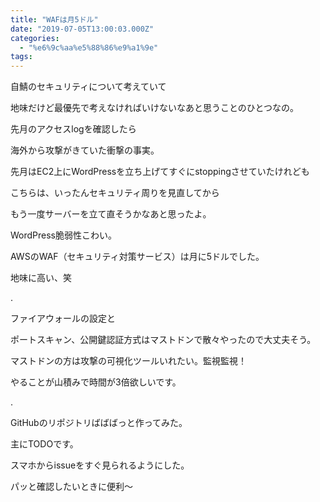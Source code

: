 ```yaml
---
title: "WAFは月5ドル"
date: "2019-07-05T13:00:03.000Z"
categories: 
  - "%e6%9c%aa%e5%88%86%e9%a1%9e"
tags: 
---
```


自鯖のセキュリティについて考えていて

地味だけど最優先で考えなければいけないなあと思うことのひとつなの。

先月のアクセスlogを確認したら

海外から攻撃がきていた衝撃の事実。

先月はEC2上にWordPressを立ち上げてすぐにstoppingさせていたけれども

こちらは、いったんセキュリティ周りを見直してから

もう一度サーバーを立て直そうかなあと思ったよ。

WordPress脆弱性こわい。

AWSのWAF（セキュリティ対策サービス）は月に5ドルでした。

地味に高い、笑

.

ファイアウォールの設定と

ポートスキャン、公開鍵認証方式はマストドンで散々やったので大丈夫そう。

マストドンの方は攻撃の可視化ツールいれたい。監視監視！

やることが山積みで時間が3倍欲しいです。

.

GitHubのリポジトリばばばっと作ってみた。

主にTODOです。

スマホからissueをすぐ見られるようにした。

パッと確認したいときに便利〜
